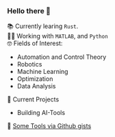 ### Hello there 👋

📚 Currently learing `Rust`.<br>
👨‍🔬 Working with `MATLAB`, and `Python` <br>
🤓 Fields of Interest: 
- Automation and Control Theory 
- Robotics 
- Machine Learning
- Optimization
- Data Analysis

🚀 Current Projects 
- Building AI-Tools

🧰 [Some Tools via Github gists](https://gist.github.com/ahartlba)

<!--
**ahartlba/ahartlba** is a ✨ _special_ ✨ repository because its `README.md` (this file) appears on your GitHub profile.

Here are some ideas to get you started:

- 🔭 I’m currently working on ...
- 🌱 I’m currently learning ...
- 👯 I’m looking to collaborate on ...
- 🤔 I’m looking for help with ...
- 💬 Ask me about ...
- 📫 How to reach me: ...
- 😄 Pronouns: ...
- ⚡ Fun fact: ...
-->
